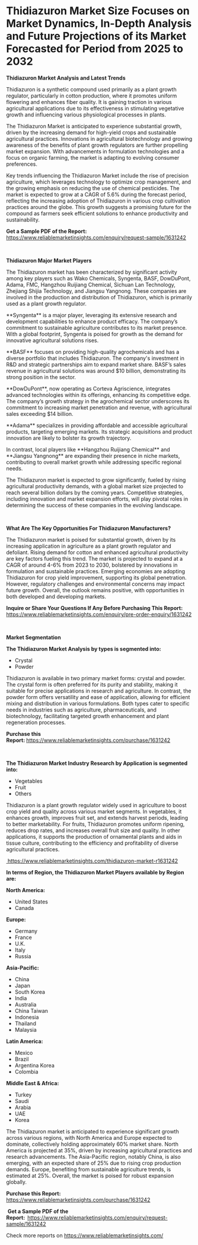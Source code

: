 <p><h1>Thidiazuron Market Size Focuses on Market Dynamics, In-Depth Analysis and Future Projections of its Market Forecasted for Period from 2025 to 2032</h1></p><p><strong>Thidiazuron Market Analysis and Latest Trends</strong></p>
<p><p>Thidiazuron is a synthetic compound used primarily as a plant growth regulator, particularly in cotton production, where it promotes uniform flowering and enhances fiber quality. It is gaining traction in various agricultural applications due to its effectiveness in stimulating vegetative growth and influencing various physiological processes in plants. </p><p>The Thidiazuron Market is anticipated to experience substantial growth, driven by the increasing demand for high-yield crops and sustainable agricultural practices. Innovations in agricultural biotechnology and growing awareness of the benefits of plant growth regulators are further propelling market expansion. With advancements in formulation technologies and a focus on organic farming, the market is adapting to evolving consumer preferences.</p><p>Key trends influencing the Thidiazuron Market include the rise of precision agriculture, which leverages technology to optimize crop management, and the growing emphasis on reducing the use of chemical pesticides. The market is expected to grow at a CAGR of 5.6% during the forecast period, reflecting the increasing adoption of Thidiazuron in various crop cultivation practices around the globe. This growth suggests a promising future for the compound as farmers seek efficient solutions to enhance productivity and sustainability.</p></p>
<p><strong>Get a Sample PDF of the Report:&nbsp;</strong> <a href="https://www.reliablemarketinsights.com/enquiry/request-sample/1631242?utm_campaign=1994&utm_medium=2&utm_source=Github&utm_content=ia&utm_term=30012025&utm_id=thidiazuron">https://www.reliablemarketinsights.com/enquiry/request-sample/1631242</a></p>
<p>&nbsp;</p>
<p><strong>Thidiazuron Major Market Players</strong></p>
<p><p>The Thidiazuron market has been characterized by significant activity among key players such as Wako Chemicals, Syngenta, BASF, DowDuPont, Adama, FMC, Hangzhou Ruijiang Chemical, Sichuan Lan Technology, Zhejiang Shijia Technology, and Jiangsu Yangnong. These companies are involved in the production and distribution of Thidiazuron, which is primarily used as a plant growth regulator.</p><p>**Syngenta** is a major player, leveraging its extensive research and development capabilities to enhance product efficacy. The company’s commitment to sustainable agriculture contributes to its market presence. With a global footprint, Syngenta is poised for growth as the demand for innovative agricultural solutions rises.</p><p>**BASF** focuses on providing high-quality agrochemicals and has a diverse portfolio that includes Thidiazuron. The company's investment in R&D and strategic partnerships aim to expand market share. BASF’s sales revenue in agricultural solutions was around $10 billion, demonstrating its strong position in the sector.</p><p>**DowDuPont**, now operating as Corteva Agriscience, integrates advanced technologies within its offerings, enhancing its competitive edge. The company’s growth strategy in the agrochemical sector underscores its commitment to increasing market penetration and revenue, with agricultural sales exceeding $14 billion.</p><p>**Adama** specializes in providing affordable and accessible agricultural products, targeting emerging markets. Its strategic acquisitions and product innovation are likely to bolster its growth trajectory.</p><p>In contrast, local players like **Hangzhou Ruijiang Chemical** and **Jiangsu Yangnong** are expanding their presence in niche markets, contributing to overall market growth while addressing specific regional needs.</p><p>The Thidiazuron market is expected to grow significantly, fueled by rising agricultural productivity demands, with a global market size projected to reach several billion dollars by the coming years. Competitive strategies, including innovation and market expansion efforts, will play pivotal roles in determining the success of these companies in the evolving landscape.</p></p>
<p>&nbsp;</p>
<p><strong>What Are The Key Opportunities For Thidiazuron Manufacturers?</strong></p>
<p><p>The Thidiazuron market is poised for substantial growth, driven by its increasing application in agriculture as a plant growth regulator and defoliant. Rising demand for cotton and enhanced agricultural productivity are key factors fueling this trend. The market is projected to expand at a CAGR of around 4-6% from 2023 to 2030, bolstered by innovations in formulation and sustainable practices. Emerging economies are adopting Thidiazuron for crop yield improvement, supporting its global penetration. However, regulatory challenges and environmental concerns may impact future growth. Overall, the outlook remains positive, with opportunities in both developed and developing markets.</p></p>
<p><strong>Inquire or Share Your Questions If Any Before Purchasing This Report:</strong> <a href="https://www.reliablemarketinsights.com/enquiry/pre-order-enquiry/1631242?utm_campaign=1994&utm_medium=2&utm_source=Github&utm_content=ia&utm_term=30012025&utm_id=thidiazuron">https://www.reliablemarketinsights.com/enquiry/pre-order-enquiry/1631242</a></p>
<p>&nbsp;</p>
<p><strong>Market Segmentation</strong></p>
<p><strong>The Thidiazuron Market Analysis by types is segmented into:</strong></p>
<p><ul><li>Crystal</li><li>Powder</li></ul></p>
<p><p>Thidiazuron is available in two primary market forms: crystal and powder. The crystal form is often preferred for its purity and stability, making it suitable for precise applications in research and agriculture. In contrast, the powder form offers versatility and ease of application, allowing for efficient mixing and distribution in various formulations. Both types cater to specific needs in industries such as agriculture, pharmaceuticals, and biotechnology, facilitating targeted growth enhancement and plant regeneration processes.</p></p>
<p><strong>Purchase this Report:&nbsp;</strong><a href="https://www.reliablemarketinsights.com/purchase/1631242?utm_campaign=1994&utm_medium=2&utm_source=Github&utm_content=ia&utm_term=30012025&utm_id=thidiazuron">https://www.reliablemarketinsights.com/purchase/1631242</a></p>
<p>&nbsp;</p>
<p><strong>The Thidiazuron Market Industry Research by Application is segmented into:</strong></p>
<p><ul><li>Vegetables</li><li>Fruit</li><li>Others</li></ul></p>
<p><p>Thidiazuron is a plant growth regulator widely used in agriculture to boost crop yield and quality across various market segments. In vegetables, it enhances growth, improves fruit set, and extends harvest periods, leading to better marketability. For fruits, Thidiazuron promotes uniform ripening, reduces drop rates, and increases overall fruit size and quality. In other applications, it supports the production of ornamental plants and aids in tissue culture, contributing to the efficiency and profitability of diverse agricultural practices.</p></p>
<p><a href="https://www.reliablemarketinsights.com/thidiazuron-market-r1631242?utm_campaign=1994&utm_medium=2&utm_source=Github&utm_content=ia&utm_term=30012025&utm_id=thidiazuron">&nbsp;https://www.reliablemarketinsights.com/thidiazuron-market-r1631242</a></p>
<p><strong>In terms of Region, the Thidiazuron Market Players available by Region are:</strong></p>
<p>
    <p> <strong> North America: </strong>
        <ul>
            <li>United States</li>
            <li>Canada</li>
        </ul>
        </p> 
    <p> <strong> Europe: </strong>
        <ul>
            <li>Germany</li>
            <li>France</li>
            <li>U.K.</li>
            <li>Italy</li>
            <li>Russia</li>
        </ul>
        </p> 
    <p> <strong> Asia-Pacific: </strong>
        <ul>
            <li>China</li>
            <li>Japan</li>
            <li>South Korea</li>
            <li>India</li>
            <li>Australia</li>
            <li>China Taiwan</li>
            <li>Indonesia</li>
            <li>Thailand</li>
            <li>Malaysia</li>
        </ul>
        </p> 
    <p> <strong> Latin America: </strong>
        <ul>
            <li>Mexico</li>
            <li>Brazil</li>
            <li>Argentina Korea</li>
            <li>Colombia</li>
        </ul>
        </p> 
    <p> <strong> Middle East & Africa: </strong>
        <ul>
            <li>Turkey</li>
            <li>Saudi</li>
            <li>Arabia</li>
            <li>UAE</li>
            <li>Korea</li>
        </ul>
    </p>
    </p>
<p><p>The Thidiazuron market is anticipated to experience significant growth across various regions, with North America and Europe expected to dominate, collectively holding approximately 60% market share. North America is projected at 35%, driven by increasing agricultural practices and research advancements. The Asia-Pacific region, notably China, is also emerging, with an expected share of 25% due to rising crop production demands. Europe, benefiting from sustainable agriculture trends, is estimated at 25%. Overall, the market is poised for robust expansion globally.</p></p>
<p><strong>Purchase this Report: </strong><a href="https://www.reliablemarketinsights.com/purchase/1631242?utm_campaign=1994&utm_medium=2&utm_source=Github&utm_content=ia&utm_term=30012025&utm_id=thidiazuron">https://www.reliablemarketinsights.com/purchase/1631242</a></p>
<p>&nbsp;<strong>Get a Sample PDF of the Report:&nbsp;&nbsp;</strong><a href="https://www.reliablemarketinsights.com/enquiry/request-sample/1631242?utm_campaign=1994&utm_medium=2&utm_source=Github&utm_content=ia&utm_term=30012025&utm_id=thidiazuron">https://www.reliablemarketinsights.com/enquiry/request-sample/1631242</a></p>
<p><strong></strong></p>
<p>Check more reports on <a href="https://www.reliablemarketinsights.com/?utm_campaign=1994&utm_medium=2&utm_source=Github&utm_content=ia&utm_term=30012025&utm_id=thidiazuron">https://www.reliablemarketinsights.com/</a></p>